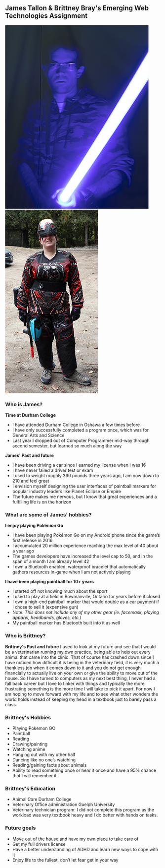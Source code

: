 ## James Tallon & Brittney Bray's Emerging Web Technologies Assignment

![James experimenting with long exposure for photography class](images/JamesTallonProfilePic1.jpg)
![Brittney playing paintball in all of her gear](images/BrittneyBrayProfilePic1.jpg)

### Who is James?
**Time at Durham College**
- I have attended Durham College in Oshawa a few times before
- I have only successfully completed a program once, which was for General Arts and Science
- Last year I dropped out of Computer Programmer mid-way through second semester, but learned so much along the way

**James' Past and future**
- I have been driving a car since I earned my license when I was 16
- I have never failed a driver test or exam
- I used to weight roughly 360 pounds three years ago, I am now down to 210 and feel great
- I envision myself designing the user interfaces of paintball markers for popular industry leaders like Planet Eclipse or Empire
- The future makes me nervous, but I know that great experiences and a fulfilling life is on the horizon


### What are some of James' hobbies?
**I enjoy playing Pokémon Go**
- I have been playing Pokémon Go on my Android phone since the game’s first release in 2016
- I accumulated 20 million experience reaching the max level of 40 about a year ago
- The games developers have increased the level cap to 50, and in the span of a month I am already level 42 
- I own a Bluetooth enabled, waterproof bracelet that automatically gathers resources in-game when I am not actively playing

**I have been playing paintball for 10+ years**
- I started off not knowing much about the sport
- I used to play at a field in Bowmanville, Ontario for years before it closed
- I own a high-end paintball marker that would double as a car payment if I chose to sell it (expensive gun)
- Note: *This does not include any of my other gear (ie. facemask, playing apparel, headbands, gloves, etc.)*
- My paintball marker has Bluetooth built into it as well

### Who is Brittney?
**Brittney's Past and future**
I used to look at my future and see that I would be a veterinarian running my own practice, being able to help out every animal that came into the clinic. That of course has crashed down since I have noticed how difficult it is being in the veterinary field, it is very much a thankless job when it comes down to it and you do not get enough financially to actually live on your own or give the ability to move out of the house. So I have turned to computers as my next best thing, I never had a fall back career but I love to tinker with things and typically the more frustrating something is the more time I will take to pick it apart. For now I am hoping to move forward with my life and to see what other wonders the world holds instead of keeping my head in a textbook just to barely pass a class. 

### Brittney's Hobbies
- Playing Pokemon GO 
-	Paintball 
-	Reading 
-	Drawing/painting
-	Watching anime 
-	Hanging out with my other half 
-	Dancing like no one’s watching 
-	Reading/gaining facts about animals 
-	Ability to read something once or hear it once and have a 95% chance that I will remember it

### Brittney's Education
-	Animal Care Durham College 
-	Veterinary Office administration Guelph University 
-	Veterinary technician program: I did not complete this program as the workload was very textbook heavy and I do better with hands on tasks.

### Future goals
-	Move out of the house and have my own place to take care of 
-	Get my full drivers license 
-	Have a better understanding of ADHD and learn new ways to cope with it 
-	Enjoy life to the fullest, don’t let fear get in your way
